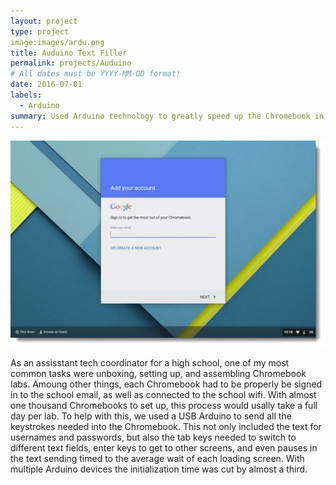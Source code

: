```yaml
---
layout: project
type: project
image:images/ardu.png
title: Auduino Text Filler
permalink: projects/Auduino
# All dates must be YYYY-MM-DD format!
date: 2016-07-01
labels:
  - Arduino
summary: Used Arduino technology to greatly speed up the Chromebook initialization process.
---
```


<div class="ui small rounded images">
  <img class="ui image" src="../images/chromebook_setup.jpg">
</div>

As an assisstant tech coordinator for a high school, one of my most common tasks were unboxing, setting up, and assembling Chromebook labs. Amoung other things, each Chromebook had to be properly be signed in to the school email, as well as connected to the school wifi. With almost one thousand Chromebooks to set up, this process would usally take a full day per lab. To help with this, we used a USB Arduino to send all the keystrokes needed into the Chromebook. This not only included the text for usernames and passwords, but also the tab keys needed to switch to different text fields, enter keys to get to other screens, and even pauses in the text sending timed to the average wait of each loading screen. With multiple Arduino devices the initialization time was cut by almost a third.


